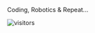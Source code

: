 Coding, Robotics & Repeat...

![visitors](https://visitor-badge.laobi.icu/badge?page_id=ShahbazCoder1.visitor-badge)

<!---
ShahbazCoder1/ShahbazCoder1 is a ✨ special ✨ repository because its `README.md` (this file) appears on your GitHub profile.
You can click the Preview link to take a look at your changes.
--->
